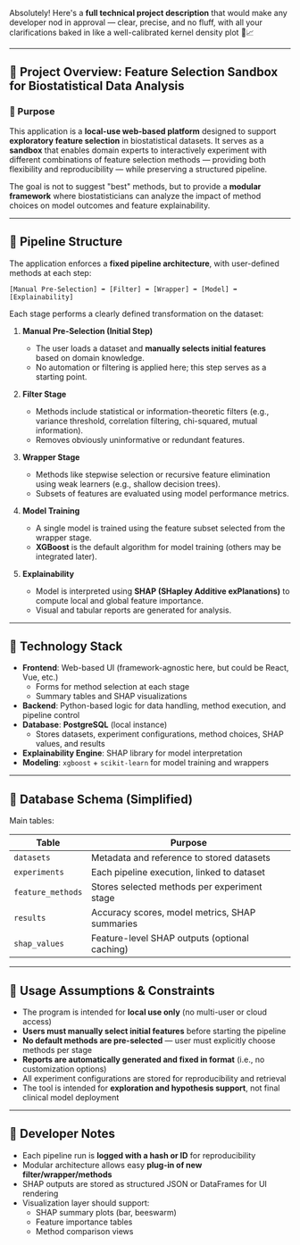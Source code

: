 Absolutely! Here's a **full technical project description** that would make any developer nod in approval — clear, precise, and no fluff, with all your clarifications baked in like a well-calibrated kernel density plot 🧠📈

---

## 🧠 **Project Overview: Feature Selection Sandbox for Biostatistical Data Analysis**

### 🎯 Purpose

This application is a **local-use web-based platform** designed to support **exploratory feature selection** in biostatistical datasets. It serves as a **sandbox** that enables domain experts to interactively experiment with different combinations of feature selection methods — providing both flexibility and reproducibility — while preserving a structured pipeline. 

The goal is not to suggest "best" methods, but to provide a **modular framework** where biostatisticians can analyze the impact of method choices on model outcomes and feature explainability.

---

## 🧪 **Pipeline Structure**

The application enforces a **fixed pipeline architecture**, with user-defined methods at each step:

```
[Manual Pre-Selection] ➡ [Filter] ➡ [Wrapper] ➡ [Model] ➡ [Explainability]
```

Each stage performs a clearly defined transformation on the dataset:

1. **Manual Pre-Selection (Initial Step)**
   - The user loads a dataset and **manually selects initial features** based on domain knowledge.
   - No automation or filtering is applied here; this step serves as a starting point.

2. **Filter Stage**
   - Methods include statistical or information-theoretic filters (e.g., variance threshold, correlation filtering, chi-squared, mutual information).
   - Removes obviously uninformative or redundant features.

3. **Wrapper Stage**
   - Methods like stepwise selection or recursive feature elimination using weak learners (e.g., shallow decision trees).
   - Subsets of features are evaluated using model performance metrics.

4. **Model Training**
   - A single model is trained using the feature subset selected from the wrapper stage.
   - **XGBoost** is the default algorithm for model training (others may be integrated later).

5. **Explainability**
   - Model is interpreted using **SHAP (SHapley Additive exPlanations)** to compute local and global feature importance.
   - Visual and tabular reports are generated for analysis.

---

## 🧰 **Technology Stack**

- **Frontend**: Web-based UI (framework-agnostic here, but could be React, Vue, etc.)
  - Forms for method selection at each stage
  - Summary tables and SHAP visualizations
- **Backend**: Python-based logic for data handling, method execution, and pipeline control
- **Database**: **PostgreSQL** (local instance)
  - Stores datasets, experiment configurations, method choices, SHAP values, and results
- **Explainability Engine**: SHAP library for model interpretation
- **Modeling**: `xgboost` + `scikit-learn` for model training and wrappers

---

## 📂 **Database Schema (Simplified)**

Main tables:

| Table             | Purpose                                  |
|------------------|------------------------------------------|
| `datasets`        | Metadata and reference to stored datasets |
| `experiments`     | Each pipeline execution, linked to dataset |
| `feature_methods` | Stores selected methods per experiment stage |
| `results`         | Accuracy scores, model metrics, SHAP summaries |
| `shap_values`     | Feature-level SHAP outputs (optional caching) |

---

## 🧾 **Usage Assumptions & Constraints**

- The program is intended for **local use only** (no multi-user or cloud access)
- **Users must manually select initial features** before starting the pipeline
- **No default methods are pre-selected** — user must explicitly choose methods per stage
- **Reports are automatically generated and fixed in format** (i.e., no customization options)
- All experiment configurations are stored for reproducibility and retrieval
- The tool is intended for **exploration and hypothesis support**, not final clinical model deployment

---

## 🧠 Developer Notes

- Each pipeline run is **logged with a hash or ID** for reproducibility
- Modular architecture allows easy **plug-in of new filter/wrapper/methods**
- SHAP outputs are stored as structured JSON or DataFrames for UI rendering
- Visualization layer should support:
  - SHAP summary plots (bar, beeswarm)
  - Feature importance tables
  - Method comparison views